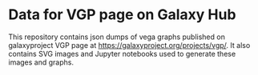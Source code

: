# Data for VGP page on Galaxy Hub

This repository contains json dumps of vega graphs published on galaxyproject VGP page at https://galaxyproject.org/projects/vgp/. It also contains SVG images and Jupyter notebooks used to generate these images and graphs.
